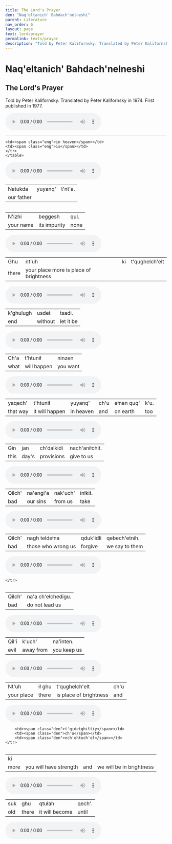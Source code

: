```yaml
---
title: The Lord's Prayer
den: "Naq'eltanich' Bahdach'nelneshi"
parent: Literature
nav_order: 6
layout: page
text: lordsprayer
permalink: texts/prayer
description: "Told by Peter Kalifornsky. Translated by Peter Kalifornsky in 1974. First published in 1977."
---
```


# Naq'eltanich' Bahdach'nelneshi

## The Lord's Prayer

Told by Peter Kalifornsky. Translated by Peter Kalifornsky in 1974. First published in 1977.


<div class="audiobox">
   <div class="audio"><audio src="{{site.baseurl}}/{{site.audiopath}}/texts/lordsprayer.mp3" controls type="audio/mpeg">Your browser does not support the audio tag.</audio>
</div>
</div>

<hr>
<div class="audiobox">
<div class="text">
<table border="0"  align="left">
	<tr>
		<td><span class="den">Natukda</span></td>
		<td><span class="den">yuyanq'</span></td>
		<td><span class="den">t'nt'a.</span></td>
	</tr>
<tr>
	<td>
	<span class="eng">our father</span></td>

	<td><span class="eng">in heaven</span></td>
	<td><span class="eng">is</span></td>
	</tr>
	</table>
</div>
<div class="audio"><audio src="{{site.baseurl}}/{{site.audiopath}}/texts/lordsprayer-1.mp3" controls type="audio/mpeg">Your browser does not support the audio tag.</audio>
</div>
</div>


<div class="audiobox">
<div class="text">
<table border="0"  align="left">
	<tr>
		<td><span class="den">N'izhi</span></td>
		<td><span class="den">beggesh</span></td>
		<td><span class="den">qul.</span></td>
	</tr>
<tr>
<td><span class="eng">your name</span></td>
<td><span class="eng">its impurity</span></td>
<td><span class="eng">none</span></td>
</tr>
</table>
</div>
<div class="audio"><audio src="{{site.baseurl}}/{{site.audiopath}}/texts/lordsprayer-2.mp3" controls type="audio/mpeg">Your browser does not support the audio tag.</audio>
</div>
</div>


<div class="audiobox">
<div class="text">
<table border="0"  align="left">
	<tr>
		<td><span class="den">Ghu</span></td>
		<td><span class="den">nt'uh</span></td>
		<td><span class="den">ki</span></td>
		<td><span class="den">t'qughelch'elt</span></td>
	</tr>

<tr>
<td><span class="eng">there</span></td>
<td><span class="eng">your place</span>
<span class="eng">more</span>
<span class="eng">is place of brightness</span></td>
</tr>
</table>
</div>
<div class="audio"><audio src="{{site.baseurl}}/{{site.audiopath}}/texts/lordsprayer-3.mp3" controls type="audio/mpeg">Your browser does not support the audio tag.</audio>
</div>
</div>


<div class="audiobox">
<div class="text">
<table border="0"  align="left">
	<tr>
		<td><span class="den">k'ghulugh</span></td>
		<td><span class="den">usdet</span></td>
		<td><span class="den">tsadi.</span></td>
	</tr>

<tr>
	<td><span class="eng">end</span></td>
	<td><span class="eng">without</span></td>
	<td><span class="eng">let it be</span></td>
</tr>
</table>
</div>
<div class="audio"><audio src="{{site.baseurl}}/{{site.audiopath}}/texts/lordsprayer-4.mp3" controls type="audio/mpeg">Your browser does not support the audio tag.</audio>
</div>
</div>


<div class="audiobox">
<div class="text">
<table border="0"  align="left">
	<tr>
		<td><span class="den">Ch'a</span></td>
		<td><span class="den">t'htunił</span></td>
		<td><span class="den">ninzen</span></td>
	</tr>
<tr>
<td><span class="eng">what</span></td>
<td><span class="eng">will happen</span></td>
<td><span class="eng">you want</span></td>
</tr>
</table>
</div>
<div class="audio"><audio src="{{site.baseurl}}/{{site.audiopath}}/texts/lordsprayer-5.mp3" controls type="audio/mpeg">Your browser does not support the audio tag.</audio>
</div>
</div>


<div class="audiobox">
<div class="text">
<table border="0"  align="left">
	<tr>
		<td><span class="den">yaqech'</span></td>
		<td><span class="den">t'htunił</span></td>
		<td><span class="den">yuyanq'</span></td>
		<td><span class="den">ch'u</span></td>
		<td><span class="den">ełnen quq'</span></td>
		<td><span class="den">k'u.</span></td>
	</tr>
<tr>
<td><span class="eng">that way</span></td>
<td><span class="eng">it will happen</span></td>
<td><span class="eng">in heaven</span></td>
<td><span class="eng">and</span></td>
<td><span class="eng">on earth</span></td>
<td><span class="eng">too</span></td>
</tr>
</table>
</div>
<div class="audio"><audio src="{{site.baseurl}}/{{site.audiopath}}/texts/lordsprayer-6.mp3" controls type="audio/mpeg">Your browser does not support the audio tag.</audio>
</div>
</div>


<div class="audiobox">
<div class="text">
<table border="0"  align="left">
	<tr>
		<td><span class="den">Gin</span></td>
		<td><span class="den">jan</span></td>
		<td><span class="den">ch'dalkidi</span></td>
		<td><span class="den">nach'aniłchit.</span></td>
	</tr>
<tr>
<td><span class="eng">this</span></td>
<td><span class="eng">day's</span></td>
<td><span class="eng">provisions</span></td>
<td><span class="eng">give to us</span></td>
</tr>
</table>
</div>
<div class="audio"><audio src="{{site.baseurl}}/{{site.audiopath}}/texts/lordsprayer-7.mp3" controls type="audio/mpeg">Your browser does not support the audio tag.</audio>
</div>
</div>


<div class="audiobox">
<div class="text">
<table border="0"  align="left">
	<tr>
		<td><span class="den">Qilch'</span></td>
		<td><span class="den">na'engi'a</span></td>
		<td><span class="den">nak'uch'</span></td>
		<td><span class="den">inłkit.</span></td>
	</tr>
<tr>
<td><span class="eng">bad</span></td>
<td><span class="eng">our sins</span></td>
<td><span class="eng">from us</span></td>
<td><span class="eng">take</span></td>
</tr>
</table>
</div>
<div class="audio"><audio src="{{site.baseurl}}/{{site.audiopath}}/texts/lordsprayer-8.mp3" controls type="audio/mpeg">Your browser does not support the audio tag.</audio>
</div>
</div>


<div class="audiobox">
<div class="text">
<table border="0"  align="left">
	<tr>
		<td><span class="den">Qilch'</span></td>
		<td><span class="den">nagh teldełna</span></td>
		<td><span class="den">qduk'idli</span></td>
		<td><span class="den">qebech'etnih.</span></td>
	</tr>
<tr>
	<td><span class="eng">bad</span></td>
	<td><span class="eng">those who wrong us</span></td>
	<td><span class="eng">forgive</span></td>
	<td><span class="eng">we say to them</span></td>
</tr>
</table>
</div>
<div class="audio"><audio src="{{site.baseurl}}/{{site.audiopath}}/texts/lordsprayer-9.mp3" controls type="audio/mpeg">Your browser does not support the audio tag.</audio>
</div>
</div>


<div class="audiobox">
<div class="text">
<table border="0"  align="left">
	<tr>
		<td><span class="den">Qilch'</span></td>
		<td><span class="den">na'a ch'ełchedigu.</span></td>

	</tr>
<tr>
<td><span class="eng">bad</span></td>
<td><span class="eng">do not lead us</span></td>
</tr>
</table>
</div>
<div class="audio"><audio src="{{site.baseurl}}/{{site.audiopath}}/texts/lordsprayer-10.mp3" controls type="audio/mpeg">Your browser does not support the audio tag.</audio>
</div>
</div>


<div class="audiobox">
<div class="text">
<table border="0"  align="left">
	<tr>
		<td><span class="den">Qil'i</span></td>
		<td><span class="den">k'uch'</span></td>
		<td><span class="den">na'inten.</span></td>
	</tr>
<tr>
<td><span class="eng">evil</span></td>
<td><span class="eng">away from</span></td>
<td><span class="eng">you keep us</span></td>
</tr>
</table>
</div>
<div class="audio"><audio src="{{site.baseurl}}/{{site.audiopath}}/texts/lordsprayer-11.mp3" controls type="audio/mpeg">Your browser does not support the audio tag.</audio>
</div>
</div>


<div class="audiobox">
<div class="text">
<table border="0"  align="left">
	<tr>
		<td><span class="den">Nt'uh</span></td>
		<td><span class="den">ił ghu</span></td>
		<td><span class="den">t'qughelch'elt</span></td>
		<td><span class="den">ch'u</span></td>
	</tr>
<tr>
<td><span class="eng">your place</span></td>
<td><span class="eng">there</span></td>
<td><span class="eng">is place of brightness</span></td>
<td><span class="eng">and</span></td>
</tr>
</table>
</div>
<div class="audio"><audio src="{{site.baseurl}}/{{site.audiopath}}/texts/lordsprayer-12.mp3" controls type="audio/mpeg">Your browser does not support the audio tag.</audio>
</div>
</div>


<div class="audiobox">
<div class="text">
<table border="0"  align="left">
	<tr>
		<td><span class="den">ki</span></td>

		<td><span class="den">t'qidetghiłtiy</span></td>
		<td><span class="den">ch'u</span></td>
		<td><span class="den">nch'ehtuch'el</span></td>
	</tr>
<tr>
<td><span class="eng">more</span></td>
<td><span class="eng">you will have strength</span></td>
<td><span class="eng">and</span></td>
<td><span class="eng">we will be in brightness</span></td>
</tr>
</table>
</div>
<div class="audio"><audio src="{{site.baseurl}}/{{site.audiopath}}/texts/lordsprayer-13.mp3" controls type="audio/mpeg">Your browser does not support the audio tag.</audio>
</div>
</div>


<div class="audiobox">
<div class="text">
<table border="0"  align="left">
	<tr>
		<td><span class="den">suk</span></td>
		<td><span class="den">ghu</span></td>
		<td><span class="den">qtułah</span></td>
		<td><span class="den">qech'.</span></td>
	</tr>
<tr>
<td><span class="eng">old</span></td>
<td><span class="eng">there</span></td>
<td><span class="eng">it will become</span></td>
<td><span class="eng">until</span></td>
</tr>
</table>
</div>
<div class="audio"><audio src="{{site.baseurl}}/{{site.audiopath}}/texts/lordsprayer-14.mp3" controls type="audio/mpeg">Your browser does not support the audio tag.</audio>
</div>
</div>




